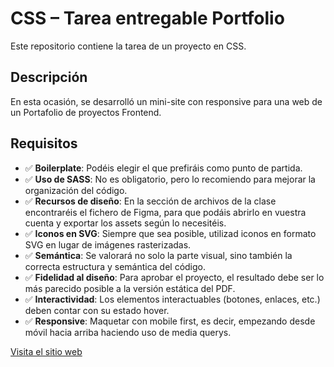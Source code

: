 # CSS – Tarea entregable Portfolio

Este repositorio contiene la tarea de un proyecto en CSS.

## Descripción

En esta ocasión, se desarrolló un mini-site con responsive para una web de un Portafolio de proyectos Frontend. 

## Requisitos

- ✅ **Boilerplate**: Podéis elegir el que prefiráis como punto de partida.
- ✅ **Uso de SASS**: No es obligatorio, pero lo recomiendo para mejorar la organización del código.
- ✅ **Recursos de diseño**: En la sección de archivos de la clase encontraréis el fichero de Figma, para que podáis abrirlo en vuestra cuenta y exportar los assets según lo necesitéis.
- ✅ **Iconos en SVG**: Siempre que sea posible, utilizad iconos en formato SVG en lugar de imágenes rasterizadas.
- ✅ **Semántica**: Se valorará no solo la parte visual, sino también la correcta estructura y semántica del código.
- ✅ **Fidelidad al diseño**: Para aprobar el proyecto, el resultado debe ser lo más parecido posible a la versión estática del PDF.
- ✅ **Interactividad**: Los elementos interactuables (botones, enlaces, etc.) deben contar con su estado hover.
- ✅ **Responsive**: Maquetar con mobile first, es decir, empezando desde móvil hacia arriba haciendo uso de media querys.

[Visita el sitio web](https://css-portfolio.pages.dev/)



